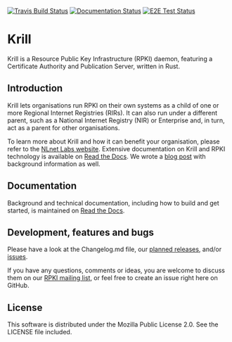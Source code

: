 [![Travis Build Status](https://api.travis-ci.com/NLnetLabs/krill.svg?branch=master)](https://travis-ci.com/NLnetLabs/krill)
[![Documentation Status](https://readthedocs.org/projects/rpki/badge/?version=latest)](https://rpki.readthedocs.io/en/latest/?badge=latest)
[![E2E Test Status](https://github.com/nlnetlabs/krill/workflows/E2E%20Test/badge.svg)](https://github.com/NLnetLabs/krill/actions?query=workflow%3A%22E2E+Test%22)

# Krill

Krill is a Resource Public Key Infrastructure (RPKI) daemon, featuring 
a Certificate Authority and Publication Server, written in Rust. 

## Introduction

Krill lets organisations run RPKI on their own systems as a child of one or more Regional Internet Registries (RIRs). It can also run under a different parent, such as a National Internet Registry (NIR) or Enterprise and, in turn, act as a parent for other organisations.

To learn more about Krill and how it can benefit your organisation, please refer to the [NLnet Labs website](https://www.nlnetlabs.nl/projects/rpki/krill/). Extensive documentation on Krill and RPKI technology is available on [Read the Docs](https://rpki.readthedocs.io/). We wrote a [blog post](https://medium.com/nlnetlabs/krill-a-new-rpki-certificate-authority-a0acb374431f) with background information as well.

## Documentation

Background and technical documentation, including how to build and get started, is maintained on [Read the Docs](https://rpki.readthedocs.io/en/latest/krill/index.html).

## Development, features and bugs

Please have a look at the Changelog.md file, our 
[planned releases](https://github.com/NLnetLabs/krill/projects?query=is%3Aopen+sort%3Aname-asc
), and/or [issues](https://github.com/NLnetLabs/krill/issues). 

If you have any questions, comments or ideas, you are welcome
 to discuss them on our [RPKI mailing list](https://nlnetlabs.nl/mailman/listinfo/rpki), or feel 
free to create an issue right here on GitHub.

## License

This software is distributed under the Mozilla Public License 2.0. See the LICENSE file included.
